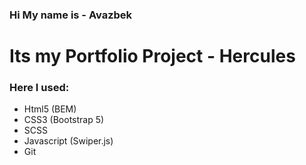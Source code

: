 ### Hi My name is - Avazbek
# Its my Portfolio Project - Hercules

### Here I used:
- Html5 (BEM)
- CSS3 (Bootstrap 5)
- SCSS
- Javascript (Swiper.js)
- Git
